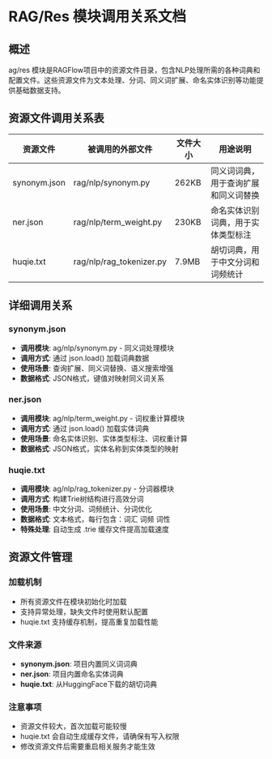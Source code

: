 ﻿# RAG/Res 模块调用关系文档

## 概述

ag/res 模块是RAGFlow项目中的资源文件目录，包含NLP处理所需的各种词典和配置文件。这些资源文件为文本处理、分词、同义词扩展、命名实体识别等功能提供基础数据支持。

## 资源文件调用关系表

| 资源文件 | 被调用的外部文件 | 文件大小 | 用途说明 |
|---------|----------------|---------|----------|
| synonym.json | rag/nlp/synonym.py | 262KB | 同义词词典，用于查询扩展和同义词替换 |
| ner.json | rag/nlp/term_weight.py | 230KB | 命名实体识别词典，用于实体类型标注 |
| huqie.txt | rag/nlp/rag_tokenizer.py | 7.9MB | 胡切词典，用于中文分词和词频统计 |

## 详细调用关系

### synonym.json
- **调用模块**: ag/nlp/synonym.py - 同义词处理模块
- **调用方式**: 通过 json.load() 加载词典数据
- **使用场景**: 查询扩展、同义词替换、语义搜索增强
- **数据格式**: JSON格式，键值对映射同义词关系

### ner.json
- **调用模块**: ag/nlp/term_weight.py - 词权重计算模块
- **调用方式**: 通过 json.load() 加载实体词典
- **使用场景**: 命名实体识别、实体类型标注、词权重计算
- **数据格式**: JSON格式，实体名称到实体类型的映射

### huqie.txt
- **调用模块**: ag/nlp/rag_tokenizer.py - 分词器模块
- **调用方式**: 构建Trie树结构进行高效分词
- **使用场景**: 中文分词、词频统计、分词优化
- **数据格式**: 文本格式，每行包含：词汇 词频 词性
- **特殊处理**: 自动生成 .trie 缓存文件提高加载速度

## 资源文件管理

### 加载机制
- 所有资源文件在模块初始化时加载
- 支持异常处理，缺失文件时使用默认配置
- huqie.txt 支持缓存机制，提高重复加载性能

### 文件来源
- **synonym.json**: 项目内置同义词词典
- **ner.json**: 项目内置命名实体词典
- **huqie.txt**: 从HuggingFace下载的胡切词典

### 注意事项
- 资源文件较大，首次加载可能较慢
- huqie.txt 会自动生成缓存文件，请确保有写入权限
- 修改资源文件后需要重启相关服务才能生效
